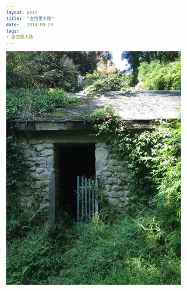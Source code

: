 ```yaml
---
layout: post
title:  "金包里大路"
date:   2014-09-29
tags:
- 金包里大路
---
```

![金包里大路](/media/2014-09-29-金包里大路.jpeg)